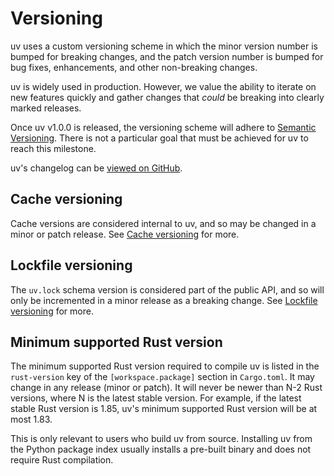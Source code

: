# Versioning

uv uses a custom versioning scheme in which the minor version number is bumped for breaking changes,
and the patch version number is bumped for bug fixes, enhancements, and other non-breaking changes.

uv is widely used in production. However, we value the ability to iterate on new features quickly
and gather changes that _could_ be breaking into clearly marked releases.

Once uv v1.0.0 is released, the versioning scheme will adhere to
[Semantic Versioning](https://semver.org/). There is not a particular goal that must be achieved for
uv to reach this milestone.

uv's changelog can be [viewed on GitHub](https://github.com/astral-sh/uv/blob/main/CHANGELOG.md).

## Cache versioning

Cache versions are considered internal to uv, and so may be changed in a minor or patch release. See
[Cache versioning](../../concepts/cache.md#cache-versioning) for more.

## Lockfile versioning

The `uv.lock` schema version is considered part of the public API, and so will only be incremented
in a minor release as a breaking change. See
[Lockfile versioning](../../concepts/resolution.md#lockfile-versioning) for more.

## Minimum supported Rust version

The minimum supported Rust version required to compile uv is listed in the `rust-version` key of the
`[workspace.package]` section in `Cargo.toml`. It may change in any release (minor or patch). It
will never be newer than N-2 Rust versions, where N is the latest stable version. For example, if
the latest stable Rust version is 1.85, uv's minimum supported Rust version will be at most 1.83.

This is only relevant to users who build uv from source. Installing uv from the Python package index
usually installs a pre-built binary and does not require Rust compilation.
